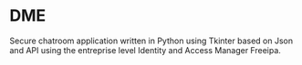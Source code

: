 # DME
Secure chatroom application written in Python using Tkinter based on Json and API using the entreprise level Identity and Access Manager Freeipa.
